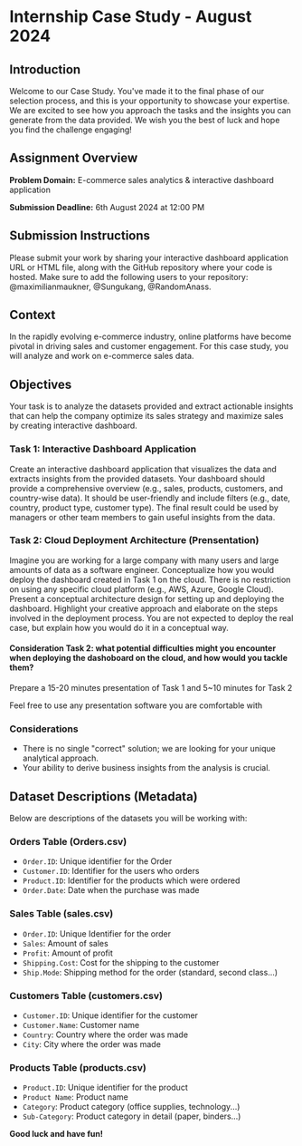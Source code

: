 # Internship Case Study - August 2024

## Introduction

Welcome to our Case Study. You've made it to the final phase of our selection process, and this is your opportunity to showcase your expertise. We are excited to see how you approach the tasks and the insights you can generate from the data provided. We wish you the best of luck and hope you find the challenge engaging!

## Assignment Overview

**Problem Domain:** E-commerce sales analytics & interactive dashboard application

**Submission Deadline:** 6th August 2024 at 12:00 PM

## Submission Instructions

Please submit your work by sharing your interactive dashboard application URL or HTML file, along with the GitHub repository where your code is hosted. Make sure to add the following users to your repository: @maximilianmaukner, @Sungukang, @RandomAnass. 

## Context

In the rapidly evolving e-commerce industry, online platforms have become pivotal in driving sales and customer engagement. For this case study, you will analyze and work on e-commerce sales data.

## Objectives

Your task is to analyze the datasets provided and extract actionable insights that can help the company optimize its sales strategy and maximize sales by creating interactive dashboard.

### Task 1: Interactive Dashboard Application

Create an interactive dashboard application that visualizes the data and extracts insights from the provided datasets. Your dashboard should provide a comprehensive overview (e.g., sales, products, customers, and country-wise data). It should be user-friendly and include filters (e.g., date, country, product type, customer type). The final result could be used by managers or other team members to gain useful insights from the data.

### Task 2: Cloud Deployment Architecture (Prensentation)

Imagine you are working for a large company with many users and large amounts of data as a software engineer. Conceptualize how you would deploy the dashboard created in Task 1 on the cloud. There is no restriction on using any specific cloud platform (e.g., AWS, Azure, Google Cloud). Present a conceptual architecture design for setting up and deploying the dashboard. Highlight your creative approach and elaborate on the steps involved in the deployment process. You are not expected to deploy the real case, but explain how you would do it in a conceptual way.

#### Consideration Task 2: what potential difficulties might you encounter when deploying the dashoboard on the cloud, and how would you tackle them?

Prepare a 15-20 minutes presentation of Task 1 and 5~10 minutes for Task 2

Feel free to use any presentation software you are comfortable with

### Considerations
- There is no single "correct" solution; we are looking for your unique analytical approach.
- Your ability to derive business insights from the analysis is crucial.

## Dataset Descriptions (Metadata)

Below are descriptions of the datasets you will be working with:

### Orders Table (Orders.csv)

- `Order.ID`: Unique identifier for the Order
- `Customer.ID`: Identifier for the users who orders
- `Product.ID`: Identifier for the products which were ordered
- `Order.Date`: Date when the purchase was made

### Sales Table (sales.csv)

- `Order.ID`: Unique Identifier for the order
- `Sales`: Amount of sales
- `Profit`: Amount of profit
- `Shipping.Cost`: Cost for the shipping to the customer
- `Ship.Mode`: Shipping method for the order (standard, second class...)

### Customers Table (customers.csv)

- `Customer.ID`: Unique identifier for the customer
- `Customer.Name`: Customer name
- `Country`: Country where the order was made
- `City`: City where the order was made

### Products Table (products.csv)

- `Product.ID`: Unique identifier for the product
- `Product Name`: Product name
- `Category`: Product category (office supplies, technology...)
- `Sub-Category`: Product category in detail (paper, binders...)

**Good luck and have fun!**
